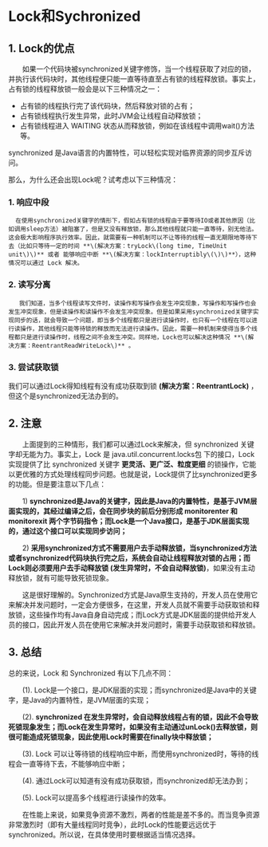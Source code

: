 # Lock和Sychronized

## 1. Lock的优点

　　如果一个代码块被synchronized关键字修饰，当一个线程获取了对应的锁，并执行该代码块时，其他线程便只能一直等待直至占有锁的线程释放锁。事实上，占有锁的线程释放锁一般会是以下三种情况之一：

* 占有锁的线程执行完了该代码块，然后释放对锁的占有；
* 占有锁线程执行发生异常，此时JVM会让线程自动释放锁；
* 占有锁线程进入 WAITING 状态从而释放锁，例如在该线程中调用wait\(\)方法等。

synchronized 是Java语言的内置特性，可以轻松实现对临界资源的同步互斥访问。

那么，为什么还会出现Lock呢？试考虑以下三种情况：

### 1. 响应中段　 

      在使用synchronized关键字的情形下，假如占有锁的线程由于要等待IO或者其他原因（比如调用sleep方法）被阻塞了，但是又没有释放锁，那么其他线程就只能一直等待，别无他法。这会极大影响程序执行效率。因此，就需要有一种机制可以不让等待的线程一直无期限地等待下去（比如只等待一定的时间 **\(解决方案：tryLock\(long time, TimeUnit unit\)\)** 或者 能够响应中断 **\(解决方案：lockInterruptibly\(\)\)**），这种情况可以通过 Lock 解决。

### **2. 读写分离** 

       我们知道，当多个线程读写文件时，读操作和写操作会发生冲突现象，写操作和写操作也会发生冲突现象，但是读操作和读操作不会发生冲突现象。但是如果采用synchronized关键字实现同步的话，就会导致一个问题，即当多个线程都只是进行读操作时，也只有一个线程在可以进行读操作，其他线程只能等待锁的释放而无法进行读操作。因此，需要一种机制来使得当多个线程都只是进行读操作时，线程之间不会发生冲突。同样地，Lock也可以解决这种情况 **\(解决方案：ReentrantReadWriteLock\)** 。

### 3. 尝试获取锁　 

我们可以通过Lock得知线程有没有成功获取到锁 **\(解决方案：ReentrantLock\)** ，但这个是synchronized无法办到的。

## 2. 注意

　　上面提到的三种情形，我们都可以通过Lock来解决，但 synchronized 关键字却无能为力。事实上，Lock 是 java.util.concurrent.locks包 下的接口，Lock 实现提供了比 synchronized 关键字 **更灵活、更广泛、粒度更细** 的锁操作，它能以更优雅的方式处理线程同步问题。也就是说，Lock提供了比synchronized更多的功能。但是要注意以下几点：

　　1\) **synchronized是Java的关键字，因此是Java的内置特性，是基于JVM层面实现的，其经过编译之后，会在同步块的前后分别形成 monitorenter 和 monitorexit 两个字节码指令；而Lock是一个Java接口，是基于JDK层面实现的，通过这个接口可以实现同步访问；**

　　2\) **采用synchronized方式不需要用户去手动释放锁，当synchronized方法或者synchronized代码块执行完之后，系统会自动让线程释放对锁的占用；而 Lock则必须要用户去手动释放锁 \(发生异常时，不会自动释放锁\)**，如果没有主动释放锁，就有可能导致死锁现象。

　　这是很好理解的。Synchronized方式是Java原生支持的，开发人员在使用它来解决并发问题时，一定会方便很多，在这里，开发人员就不需要手动获取锁和释放锁，这些操作均有Java自身自动完成；而Lock方式是JDK层面的提供给开发人员的接口，因此开发人员在使用它来解决并发问题时，需要手动获取锁和释放锁。

## 3. 总结

总的来说，Lock 和 Synchronized 有以下几点不同：

　　\(1\). Lock是一个接口，是JDK层面的实现；而synchronized是Java中的关键字，是Java的内置特性，是JVM层面的实现；

　　\(2\). **synchronized 在发生异常时，会自动释放线程占有的锁，因此不会导致死锁现象发生；而Lock在发生异常时，如果没有主动通过unLock\(\)去释放锁，则很可能造成死锁现象，因此使用Lock时需要在finally块中释放锁；**

　　\(3\). Lock 可以让等待锁的线程响应中断，而使用synchronized时，等待的线程会一直等待下去，不能够响应中断；

　　\(4\). 通过Lock可以知道有没有成功获取锁，而synchronized却无法办到；

　　\(5\). Lock可以提高多个线程进行读操作的效率。

　　在性能上来说，如果竞争资源不激烈，两者的性能是差不多的。而当竞争资源非常激烈时（即有大量线程同时竞争），此时Lock的性能要远远优于synchronized。所以说，在具体使用时要根据适当情况选择。

